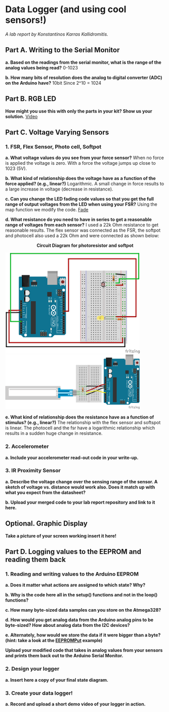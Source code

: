 # Data Logger (and using cool sensors!)

*A lab report by Konstantinos Karras Kallidromitis.*

## Part A.  Writing to the Serial Monitor
 
**a. Based on the readings from the serial monitor, what is the range of the analog values being read?** 0-1023
 
**b. How many bits of resolution does the analog to digital converter (ADC) on the Arduino have?** 10bit Since  2^10 = 1024

## Part B. RGB LED

**How might you use this with only the parts in your kit? Show us your solution.** [Video](https://www.youtube.com/watch?v=g2FKyAP6EDs&feature=youtu.be)

## Part C. Voltage Varying Sensors 
 
### 1. FSR, Flex Sensor, Photo cell, Softpot

**a. What voltage values do you see from your force sensor?** When no force is applied the voltage is zero. With a force the voltage jumps up close to 1023 (5V).

**b. What kind of relationship does the voltage have as a function of the force applied? (e.g., linear?)** Logarithmic. A small change in force results to a large increase in voltage (decrease in resistance).

**c. Can you change the LED fading code values so that you get the full range of output voltages from the LED when using your FSR?** Using the map function we modify the code. [Fade](https://github.com/Konstantinos-KK/IDD-Fa19-Lab3/blob/master/map_a0.ino)

**d. What resistance do you need to have in series to get a reasonable range of voltages from each sensor?**
I used a 22k Ohm resistance to get reasonable results. The flex sensor was connected as the FSR, the softpot and photocell also used a 22k Ohm and were connected as shown below:

<p align="center"> <b> Circuit Diagram for photoresistor and softpot </b> </p>
<p float="left">
  <img src="https://github.com/Konstantinos-KK/IDD-Fa19-Lab3/blob/master/photoresistor.png" width="425" />
  <img src="https://github.com/Konstantinos-KK/IDD-Fa19-Lab3/blob/master/example_circuit_bb-pulldown.png" width="425" /> 
</p>

**e. What kind of relationship does the resistance have as a function of stimulus? (e.g., linear?)** The relationship with the flex sensor and softspot is linear. The photocell and the fsr have a logarithmic relationship which results in a sudden huge change in resistance.

### 2. Accelerometer
 
**a. Include your accelerometer read-out code in your write-up.** 

### 3. IR Proximity Sensor

**a. Describe the voltage change over the sensing range of the sensor. A sketch of voltage vs. distance would work also. Does it match up with what you expect from the datasheet?**

**b. Upload your merged code to your lab report repository and link to it here.**

## Optional. Graphic Display

**Take a picture of your screen working insert it here!**

## Part D. Logging values to the EEPROM and reading them back
 
### 1. Reading and writing values to the Arduino EEPROM

**a. Does it matter what actions are assigned to which state? Why?**

**b. Why is the code here all in the setup() functions and not in the loop() functions?**

**c. How many byte-sized data samples can you store on the Atmega328?**

**d. How would you get analog data from the Arduino analog pins to be byte-sized? How about analog data from the I2C devices?**

**e. Alternately, how would we store the data if it were bigger than a byte? (hint: take a look at the [EEPROMPut](https://www.arduino.cc/en/Reference/EEPROMPut) example)**

**Upload your modified code that takes in analog values from your sensors and prints them back out to the Arduino Serial Monitor.**

### 2. Design your logger
 
**a. Insert here a copy of your final state diagram.**

### 3. Create your data logger!
 
**a. Record and upload a short demo video of your logger in action.**
